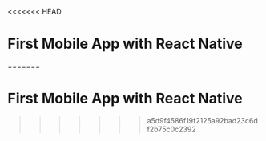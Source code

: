 <<<<<<< HEAD
# First Mobile App with React Native
=======
# First Mobile App with React Native
>>>>>>> a5d9f4586f19f2125a92bad23c6df2b75c0c2392
